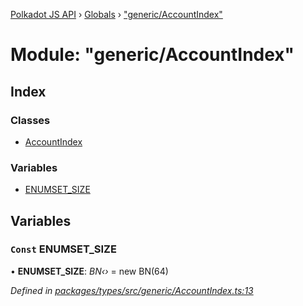 [Polkadot JS API](../README.md) › [Globals](../globals.md) › ["generic/AccountIndex"](_generic_accountindex_.md)

# Module: "generic/AccountIndex"

## Index

### Classes

* [AccountIndex](../classes/_generic_accountindex_.accountindex.md)

### Variables

* [ENUMSET_SIZE](_generic_accountindex_.md#const-enumset_size)

## Variables

### `Const` ENUMSET_SIZE

• **ENUMSET_SIZE**: *BN‹›* = new BN(64)

*Defined in [packages/types/src/generic/AccountIndex.ts:13](https://github.com/polkadot-js/api/blob/a3eaca0270/packages/types/src/generic/AccountIndex.ts#L13)*
